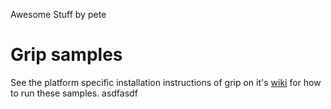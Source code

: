 Awesome Stuff by pete

# Grip samples

See the platform specific installation instructions of grip on it's
[wiki](https://github.com/golems/grip/wiki) for how to run these samples.
asdfasdf
